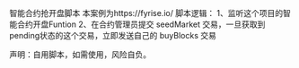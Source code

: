智能合约抢开盘脚本
本案例为https://fyrise.io/ 
脚本逻辑：
1、监听这个项目的智能合约开盘Funtion
2、在合约管理员提交 seedMarket 交易，一旦获取到pending状态的这个交易，立即发送自己的 buyBlocks 交易

声明：自用脚本，如需使用，风险自负。
